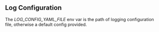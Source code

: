 ## Log Configuration
The *LOG_CONFIG_YAML_FILE* env var is the path of logging configuration file, otherwise a default config provided.